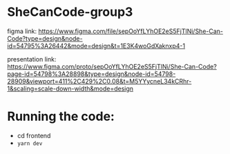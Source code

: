 # SheCanCode-group3

figma link: https://www.figma.com/file/sepOoYfLYhOE2eS5FjTlNi/She-Can-Code?type=design&node-id=54795%3A26442&mode=design&t=1E3K4woGdXaknxp4-1

presentation link: https://www.figma.com/proto/sepOoYfLYhOE2eS5FjTlNi/She-Can-Code?page-id=54798%3A28898&type=design&node-id=54798-28909&viewport=411%2C429%2C0.08&t=M5YYycneL34kCRhr-1&scaling=scale-down-width&mode=design

# Running the code:
- cd frontend
- `yarn dev`
